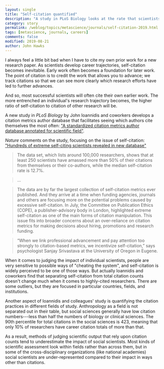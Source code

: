 ```yaml
---
layout: single
title: "Self-citation quantified"
description: "A study in PLoS Biology looks at the rate that scientists cite their own work in new research papers."
category: story
permalink: /weblog/topics/metascience/journals/self-citation-2019.html
tags: [metascience, journals, careers]
comments: false
modified: 2019-08-21
author: John Hawks
---
```


I always feel a little bit bad when I have to cite my own prior work for a new research paper. As scientists develop career trajectories, self-citation becomes inevitable. Early work often becomes a foundation for later work. The point of citation is to credit the work that allows you to advance; we track citations so that we can see more clearly which research efforts have led to further advances.

And so, most successful scientists will often cite their own earlier work. The more entrenched an individual's research trajectory becomes, the higher ratio of self-citation to citation of other research will be.

A new study in <em>PLoS Biology</em> by John Ioannidis and coworkers develops a citation metrics author database that facilitates seeing which authors cite themselves the most often: <a href="https://doi.org/10.1371/journal.pbio.3000384">"A standardized citation metrics author database annotated for scientific field"</a>.

<em>Nature</em> comments on the study, focusing on the issue of self-citation: <a href="https://doi.org/10.1038/d41586-019-02479-7">"Hundreds of extreme self-citing scientists revealed in new database"</a>

<blockquote>The data set, which lists around 100,000 researchers, shows that at least 250 scientists have amassed more than 50% of their citations from themselves or their co-authors, while the median self-citation rate is 12.7%.</blockquote>

<blockquote>...</blockquote>

<blockquote>The data are by far the largest collection of self-citation metrics ever published. And they arrive at a time when funding agencies, journals and others are focusing more on the potential problems caused by excessive self-citation. In July, the Committee on Publication Ethics (COPE), a publisher-advisory body in London, highlighted extreme self-citation as one of the main forms of citation manipulation. This issue fits into broader concerns about an over-reliance on citation metrics for making decisions about hiring, promotions and research funding.</blockquote>

<blockquote>“When we link professional advancement and pay attention too strongly to citation-based metrics, we incentivize self-citation,” says psychologist Sanjay Srivastava at the University of Oregon in Eugene.</blockquote>

When it comes to judging the impact of individual scientists, people are very sensitive to possible ways of "cheating the system", and self-citation is widely perceived to be one of those ways. But actually Ioannidis and coworkers find that separating self-citation from total citation counts doesn't change much when it comes to highly-cited researchers. There are some outliers, but they are focused in particular countries, fields, and institutions.

Another aspect of Ioannidis and colleagues' study is quantifying the citation practices in different fields of study. Anthropology as a field is not separated out in their table, but social sciences generally have low citation numbers---less than half the numbers of biology or clinical sciences. The 90th percentile for total citations in the social sciences is 423, meaning that only 10% of researchers have career citation totals of more than that.

As a result, methods of judging scientific output that rely upon citation counts tend to underestimate the impact of social scientists. Most kinds of scientific assessment look within fields rather than across them, but in some of the cross-disciplinary organizations (like national academies) social scientists are under-represented compared to their impact in ways other than citations.
